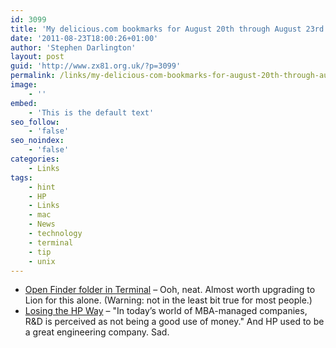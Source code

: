 ```yaml
---
id: 3099
title: 'My delicious.com bookmarks for August 20th through August 23rd'
date: '2011-08-23T18:00:26+01:00'
author: 'Stephen Darlington'
layout: post
guid: 'http://www.zx81.org.uk/?p=3099'
permalink: /links/my-delicious-com-bookmarks-for-august-20th-through-august-23rd-2.html
image:
    - ''
embed:
    - 'This is the default text'
seo_follow:
    - 'false'
seo_noindex:
    - 'false'
categories:
    - Links
tags:
    - hint
    - HP
    - Links
    - mac
    - News
    - technology
    - terminal
    - tip
    - unix
---
```


- [Open Finder folder in Terminal](http://www.macworld.com/article/161876/2011/08/open_finder_folder_in_terminal.html#lsrc.twt_danfrakes) – Ooh, neat. Almost worth upgrading to Lion for this alone. (Warning: not in the least bit true for most people.)
- [Losing the HP Way](http://www.cringely.com/2011/08/losing-the-hp-way/) – "In today’s world of MBA-managed companies, R&amp;D is perceived as not being a good use of money." And HP used to be a great engineering company. Sad.